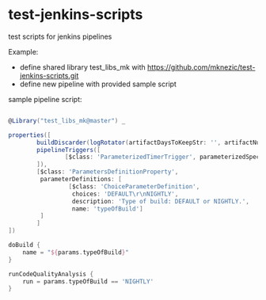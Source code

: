# test-jenkins-scripts
test scripts for jenkins pipelines

Example:
- define shared library test_libs_mk with https://github.com/mknezic/test-jenkins-scripts.git
- define new pipeline with provided sample script


sample pipeline script:
```groovy

@Library("test_libs_mk@master") _

properties([
        buildDiscarder(logRotator(artifactDaysToKeepStr: '', artifactNumToKeepStr: '30', daysToKeepStr: '', numToKeepStr: '30')),
        pipelineTriggers([
                [$class: 'ParameterizedTimerTrigger', parameterizedSpecification: '*/2 * * * * %typeOfBuild=NIGHTLY']
        ]),
        [$class: 'ParametersDefinitionProperty',
         parameterDefinitions: [
                 [$class: 'ChoiceParameterDefinition',
                  choices: 'DEFAULT\r\nNIGHTLY',
                  description: 'Type of build: DEFAULT or NIGHTLY.',
                  name: 'typeOfBuild']
         ]
        ]
])

doBuild {
    name = "${params.typeOfBuild}"
}

runCodeQualityAnalysis {
    run = params.typeOfBuild == 'NIGHTLY'
}

```